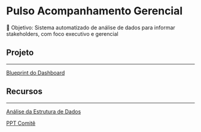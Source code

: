 # Pulso Acompanhamento Gerencial

<aside>
👋 Objetivo: Sistema automatizado de análise de dados para informar stakeholders, com foco executivo e gerencial

</aside>

## Projeto

---

[Blueprint do Dashboard](Blueprint%20do%20Dashboard%2020b299920c268010a491eef2da18bfe3.md)

## Recursos

---

[Análise da Estrutura de Dados](Ana%CC%81lise%20da%20Estrutura%20de%20Dados%2020b299920c268056b678cf3272bcf2a6.md)

[PPT Comitê](PPT%20Comite%CC%82%2020b299920c2680518072cb5a3942aed9.md)